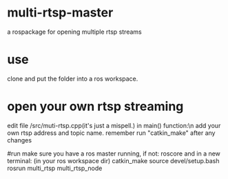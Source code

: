 # multi-rtsp-master
a rospackage for opening multiple rtsp streams

# use
clone and put the folder into a ros workspace.


# open your own rtsp streaming
edit file /src/muti-rtsp.cpp(it's just a mispell.)
in main() function:\n
add your own rtsp address and topic name.
remember run "catkin_make" after any changes

#run
make sure you have a ros master running, if not:
roscore
and in a new terminal:
(in your ros workspace dir)
catkin_make
source devel/setup.bash
rosrun multi_rtsp multi_rtsp_node
